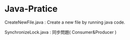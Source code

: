 # Java-Pratice
CreateNewFile.java : Create a new file by running java code.

SynchronizeLock.java : 同步問題( Consumer&Producer )

